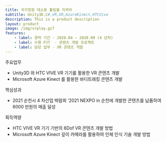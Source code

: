 ```yaml
---
title: 국가정원 대소동 튤립을 지켜라
subtitle: Unity3D,C#,VR,XR,AzureKinect,HTCVive
description: This is a product description
layout: product
image: /img/vrplay.gif
features:
    - label: 경력 기간 - 2020.04 – 2020.09 (4 년차)  
    - label: 수행 PJT  - 콘텐츠 개발 프로젝트  
    - label: 담당 업무 - XR 콘텐츠 개발  
---
```



주요업무  
- Unity3D 와 HTC VIVE VR 기기를 활용한 VR 콘텐츠 개발  
- Microsoft Azure Kinect 를 활용한 바디트래킹 콘텐츠 개발
  
핵심성과  
- 2021 순천시 4 차산업 박람회 ‘2021 NEXPO in 순천에 개발한 콘텐츠를 납품하여 6000 만원의 매출 달성
  
획득역량  
- HTC VIVE VR 기기 기반의 6Dof VR 콘텐츠 개발 방법  
- Microsoft Azure Kinect 깊이 카메라를 활용하여 인체 인식 기술 개발 방법  
